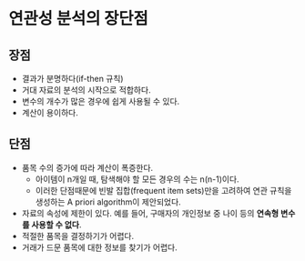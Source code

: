 # 연관성 분석의 장단점

## 장점

* 결과가 분명하다\(if-then 규칙\)
* 거대 자료의 분석의 시작으로 적합하다.
* 변수의 개수가 많은 경우에 쉽게 사용될 수 있다.
* 계산이 용이하다.

## 단점

* 품목 수의 증가에 따라 계산이 폭증한다.
  * 아이템이 n개일 때, 탐색해야 할 모든 경우의 수는 n\(n-1\)이다.
  * 이러한 단점때문에 빈발 집합\(frequent item sets\)만을 고려하여 연관 규칙을 생성하는 A priori algorithm이 제안되었다.
* 자료의 속성에 제한이 있다. 예를 들어, 구매자의 개인정보 중 나이 등의 **연속형 변수를 사용할 수 없다**.
* 적절한 품목을 결정하기가 어렵다.
* 거래가 드문 품목에 대한 정보를 찾기가 어렵다.



